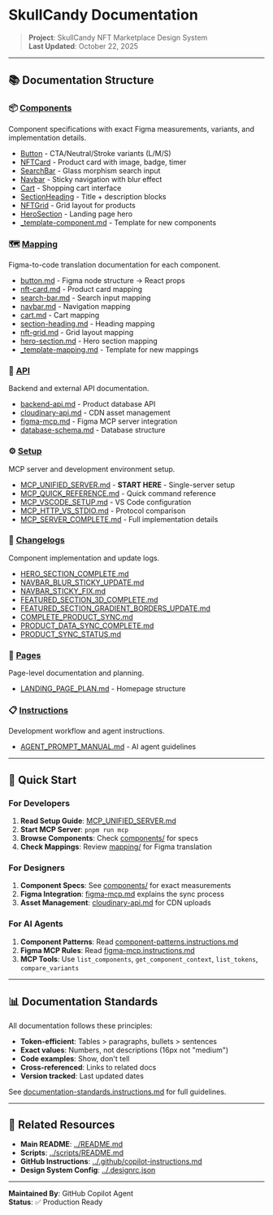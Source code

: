 # SkullCandy Documentation

> **Project**: SkullCandy NFT Marketplace Design System  
> **Last Updated**: October 22, 2025

---

## 📚 Documentation Structure

### 📦 [Components](./components/)
Component specifications with exact Figma measurements, variants, and implementation details.

- [Button](./components/Button.md) - CTA/Neutral/Stroke variants (L/M/S)
- [NFTCard](./components/NFTCard.md) - Product card with image, badge, timer
- [SearchBar](./components/SearchBar.md) - Glass morphism search input
- [Navbar](./components/Navbar.md) - Sticky navigation with blur effect
- [Cart](./components/Cart.md) - Shopping cart interface
- [SectionHeading](./components/SectionHeading.md) - Title + description blocks
- [NFTGrid](./components/NFTGrid.md) - Grid layout for products
- [HeroSection](./components/HeroSection.md) - Landing page hero
- [_template-component.md](./components/_template-component.md) - Template for new components

### 🗺️ [Mapping](./mapping/)
Figma-to-code translation documentation for each component.

- [button.md](./mapping/button.md) - Figma node structure → React props
- [nft-card.md](./mapping/nft-card.md) - Product card mapping
- [search-bar.md](./mapping/search-bar.md) - Search input mapping
- [navbar.md](./mapping/navbar.md) - Navigation mapping
- [cart.md](./mapping/cart.md) - Cart mapping
- [section-heading.md](./mapping/section-heading.md) - Heading mapping
- [nft-grid.md](./mapping/nft-grid.md) - Grid layout mapping
- [hero-section.md](./mapping/hero-section.md) - Hero section mapping
- [_template-mapping.md](./mapping/_template-mapping.md) - Template for new mappings

### 🔌 [API](./api/)
Backend and external API documentation.

- [backend-api.md](./api/backend-api.md) - Product database API
- [cloudinary-api.md](./api/cloudinary-api.md) - CDN asset management
- [figma-mcp.md](./api/figma-mcp.md) - Figma MCP server integration
- [database-schema.md](./api/database-schema.md) - Database structure

### ⚙️ [Setup](./setup/)
MCP server and development environment setup.

- [MCP_UNIFIED_SERVER.md](./setup/MCP_UNIFIED_SERVER.md) - **START HERE** - Single-server setup
- [MCP_QUICK_REFERENCE.md](./setup/MCP_QUICK_REFERENCE.md) - Quick command reference
- [MCP_VSCODE_SETUP.md](./setup/MCP_VSCODE_SETUP.md) - VS Code configuration
- [MCP_HTTP_VS_STDIO.md](./setup/MCP_HTTP_VS_STDIO.md) - Protocol comparison
- [MCP_SERVER_COMPLETE.md](./setup/MCP_SERVER_COMPLETE.md) - Full implementation details

### 📝 [Changelogs](./changelogs/)
Component implementation and update logs.

- [HERO_SECTION_COMPLETE.md](./changelogs/HERO_SECTION_COMPLETE.md)
- [NAVBAR_BLUR_STICKY_UPDATE.md](./changelogs/NAVBAR_BLUR_STICKY_UPDATE.md)
- [NAVBAR_STICKY_FIX.md](./changelogs/NAVBAR_STICKY_FIX.md)
- [FEATURED_SECTION_3D_COMPLETE.md](./changelogs/FEATURED_SECTION_3D_COMPLETE.md)
- [FEATURED_SECTION_GRADIENT_BORDERS_UPDATE.md](./changelogs/FEATURED_SECTION_GRADIENT_BORDERS_UPDATE.md)
- [COMPLETE_PRODUCT_SYNC.md](./changelogs/COMPLETE_PRODUCT_SYNC.md)
- [PRODUCT_DATA_SYNC_COMPLETE.md](./changelogs/PRODUCT_DATA_SYNC_COMPLETE.md)
- [PRODUCT_SYNC_STATUS.md](./changelogs/PRODUCT_SYNC_STATUS.md)

### 📄 [Pages](./pages/)
Page-level documentation and planning.

- [LANDING_PAGE_PLAN.md](./pages/LANDING_PAGE_PLAN.md) - Homepage structure

### 📋 [Instructions](./instructions/)
Development workflow and agent instructions.

- [AGENT_PROMPT_MANUAL.md](./instructions/AGENT_PROMPT_MANUAL.md) - AI agent guidelines

---

## 🚀 Quick Start

### For Developers

1. **Read Setup Guide**: [MCP_UNIFIED_SERVER.md](./setup/MCP_UNIFIED_SERVER.md)
2. **Start MCP Server**: `pnpm run mcp`
3. **Browse Components**: Check [components/](./components/) for specs
4. **Check Mappings**: Review [mapping/](./mapping/) for Figma translation

### For Designers

1. **Component Specs**: See [components/](./components/) for exact measurements
2. **Figma Integration**: [figma-mcp.md](./api/figma-mcp.md) explains the sync process
3. **Asset Management**: [cloudinary-api.md](./api/cloudinary-api.md) for CDN uploads

### For AI Agents

1. **Component Patterns**: Read [component-patterns.instructions.md](../.github/instructions/component-patterns.instructions.md)
2. **Figma MCP Rules**: Read [figma-mcp.instructions.md](../.github/instructions/figma-mcp.instructions.md)
3. **MCP Tools**: Use `list_components`, `get_component_context`, `list_tokens`, `compare_variants`

---

## 📊 Documentation Standards

All documentation follows these principles:

- **Token-efficient**: Tables > paragraphs, bullets > sentences
- **Exact values**: Numbers, not descriptions (16px not "medium")
- **Code examples**: Show, don't tell
- **Cross-referenced**: Links to related docs
- **Version tracked**: Last updated dates

See [documentation-standards.instructions.md](../.github/instructions/documentation-standards.instructions.md) for full guidelines.

---

## 🔗 Related Resources

- **Main README**: [../README.md](../README.md)
- **Scripts**: [../scripts/README.md](../scripts/README.md)
- **GitHub Instructions**: [../.github/copilot-instructions.md](../.github/copilot-instructions.md)
- **Design System Config**: [../.designrc.json](../.designrc.json)

---

**Maintained By**: GitHub Copilot Agent  
**Status**: ✅ Production Ready

